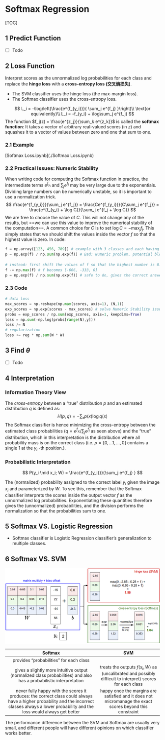 # Softmax Regression

[TOC]

## 1 Predict Function

- [ ] Todo

## 2 Loss Function

Interpret scores as the unnormalized log probabilities for each class and replace the **hinge loss** with a **cross-entropy loss (交叉熵损失)**.

- The SVM classifier uses the hinge loss (the max-margin loss). 
- The Softmax classifier uses the cross-entropy loss. 

$$
L_i = -\log\left(\frac{e^{f_{y_i}}}{ \sum_j e^{f_j} }\right)\\
\text{or equivalently}\\
L_i = -f_{y_i} + \log\sum_j e^{f_j}
$$
The function $f_j(z) = \frac{e^{z_j}}{\sum_k e^{z_k}}$ is called the **softmax function**: It takes a vector of arbitrary real-valued scores (in $z$) and squashes it to a vector of values between zero and one that sum to one. 

### 2.1 Example

 [Softmax Loss.ipynb](./Softmax Loss.ipynb) 

### 2.2 Practical Issues: Numeric Stability

When writing code for computing the Softmax function in practice, the intermediate terms $e^{f_{y_i}}$ and $\sum_j e^{f_j}$ may be very large due to the exponentials. Dividing large numbers can be numerically unstable, so it is important to use a normalization trick. 
$$
\frac{e^{f_{y_i}}}{\sum_j e^{f_j}}
= \frac{Ce^{f_{y_i}}}{C\sum_j e^{f_j}}
= \frac{e^{f_{y_i} + \log C}}{\sum_j e^{f_j + \log C}}
$$
We are free to choose the value of $C$. This will not change any of the results, but ==we can use this value to improve the numerical stability of the computation==. A common choice for $C$ is to set $\log C = -\max_j f_j$. This simply states that we should shift the values inside the vector $f$ so that the highest value is zero. In code:

```python
f = np.array([123, 456, 789]) # example with 3 classes and each having large scores
p = np.exp(f) / np.sum(np.exp(f)) # Bad: Numeric problem, potential blowup

# instead: first shift the values of f so that the highest number is 0:
f -= np.max(f) # f becomes [-666, -333, 0]
p = np.exp(f) / np.sum(np.exp(f)) # safe to do, gives the correct answer
```

### 2.3 Code

```python
# data loss
max_scores = np.reshape(np.max(scores, axis=1), (N,1))
exp_scores = np.exp(scores - max_scores) # solve Numeric Stability issue
probs = exp_scores / np.sum(exp_scores, axis=1, keepdims=True)
loss = np.sum(-np.log(probs[range(N),y]))
loss /= N
# regularization
loss += reg * np.sum(W * W)
```

## 3 Find $\theta$

- [ ] Todo

## 4 Interpretation

### Information Theory View

The *cross-entropy* between a “true” distribution $p$ and an estimated distribution $q$ is defined as:
$$
H(p,q) = - \sum_x p(x) \log q(x)
$$
The Softmax classifier is hence minimizing the cross-entropy between the estimated class probabilities ($q = e^{f_{y_i}}  / \sum_j e^{f_j}$ as seen above) and the “true” distribution, which in this interpretation is the distribution where all probability mass is on the correct class (i.e. $p=[0,…1,…,0]$ contains a single 1 at the $y_i$ -th position.). 

### Probabilistic Interpretation

$$
P(y_i \mid x_i; W) = \frac{e^{f_{y_i}}}{\sum_j e^{f_j} }
$$

The (normalized) probability assigned to the correct label $y_i$ given the image $x_i$ and parameterized by $W$. To see this, remember that the Softmax classifier interprets the scores inside the output vector $f$ as the unnormalized log probabilities. Exponentiating these quantities therefore gives the (unnormalized) probabilities, and the division performs the normalization so that the probabilities sum to one. 

## 5 Softmax VS. Logistic Regression

- Softmax classifier is Logistic Regression classifier’s generalization to multiple classes.

## 6 Softmax VS. SVM

![img](assets/svmvssoftmax.png)

|                           Softmax                            |                             SVM                              |
| :----------------------------------------------------------: | :----------------------------------------------------------: |
|           provides “probabilities” for each class            |                                                              |
| gives a slightly more intuitive output (normalized class probabilities) and also has a probabilistic interpretation | treats the outputs $f(x_i, W)$ as (uncalibrated and possibly difficult to interpret) scores for each class |
| never fully happy with the scores it produces: the correct class could always have a higher probability and the incorrect classes always a lower probability and the loss would always get better | happy once the margins are satisfied and it does not micromanage the exact scores beyond this constraint |

The performance difference between the SVM and Softmax are usually very small, and different people will have different opinions on which classifier works better. 









